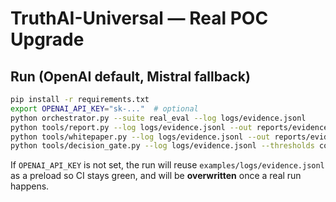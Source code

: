 # TruthAI-Universal — Real POC Upgrade

## Run (OpenAI default, Mistral fallback)
```bash
pip install -r requirements.txt
export OPENAI_API_KEY="sk-..."  # optional
python orchestrator.py --suite real_eval --log logs/evidence.jsonl
python tools/report.py --log logs/evidence.jsonl --out reports/evidence.html
python tools/whitepaper.py --log logs/evidence.jsonl --out reports/evidence.pdf
python tools/decision_gate.py --log logs/evidence.jsonl --thresholds config/thresholds.yaml --out reports/verdict.json
```

If `OPENAI_API_KEY` is not set, the run will reuse `examples/logs/evidence.jsonl` as a preload so CI stays green, and will be **overwritten** once a real run happens.
 
